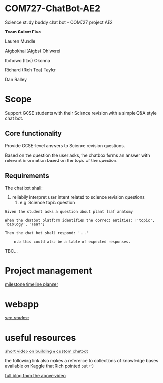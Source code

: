 # COM727-ChatBot-AE2
Science study buddy chat bot - COM727 project AE2

__Team Solent Five__

<div>
    <p>
        Lauren Mundle
    </p>
    <p>
        Aigbokhai (Aigbs) Ohiwerei
    </p>
    <p>
        Itohowo (Itos) Okonna
    </p>
    <p>
        Richard (Rich Tea) Taylor
    </p>
    <p>
        Dan Ralley
    </p>
</div>

# Scope
Support GCSE students with their Science revision with a simple Q&A style chat bot.

## Core functionality
Provide GCSE-level answers to Science revision questions. 

Based on the question the user asks, the chatbox forms an answer with relevant information based on the topic of the question.

## Requirements
The chat bot shall:

1) reliabily interpret user intent related to science revision questions
   1) e.g: Science topic question
```
Given the student asks a question about plant leaf anatomy

When the chatbot platform identifies the correct entities: ['topic', 'biology', 'leaf']

Then the chat bot shall respond: '...'

    n.b this could also be a table of expected responses.
```

TBC...

# Project management
[milestone timeline planner](https://github.com/users/RalleyD/projects/1)

# webapp
[see readme](webapp/README.md)

# useful resources

[short video on building a custom chatbot](https://www.youtube.com/watch?v=RqeoESoKtcA)

the following link also makes a reference to collections of knowledge bases available on Kaggle that Rich pointed out :-)

[full blog from the above video](https://livefiredev.com/build-a-custom-chatbot-using-python-custom-knowledge-base/)
